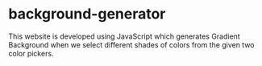 # background-generator
This website is developed using JavaScript which generates Gradient Background when we select different shades of colors
from the given two color pickers.
